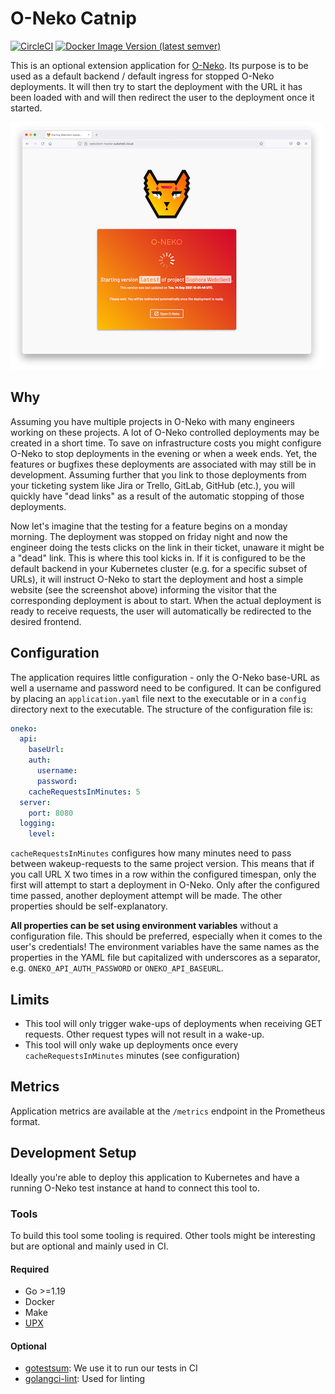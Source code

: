 # O-Neko Catnip

[![CircleCI](https://circleci.com/gh/subshell/o-neko-catnip/tree/master.svg?style=svg)](https://circleci.com/gh/subshell/o-neko-catnip/tree/master)
[![Docker Image Version (latest semver)](https://img.shields.io/docker/v/subshellgmbh/o-neko-catnip?color=2496ED&label=subshellgmbh%2Fo-neko-catnip&logo=docker&logoColor=white&sort=semver)](https://hub.docker.com/r/subshellgmbh/o-neko-catnip/tags)

This is an optional extension application for [O-Neko](https://github.com/subshell/o-neko/). Its purpose is to be used as a default backend / default ingress
for stopped O-Neko deployments. It will then try to start the deployment with the URL it has been loaded with and will then redirect the user to the deployment
once it started.

[![O-Neko Catnip](./docs/screenshot_small.png)](./docs/screenshot.png)

## Why

Assuming you have multiple projects in O-Neko with many engineers working on these projects. A lot of O-Neko controlled deployments may be created in a short
time. To save on infrastructure costs you might configure O-Neko to stop deployments in the evening or when a week ends. Yet, the features or bugfixes these
deployments are associated with may still be in development. Assuming further that you link to those deployments from your ticketing system like Jira or Trello,
GitLab, GitHub (etc.), you will quickly have "dead links" as a result of the automatic stopping of those deployments.

Now let's imagine that the testing for a feature begins on a monday morning. The deployment was stopped on friday night and now the engineer doing the tests
clicks on the link in their ticket, unaware it might be a "dead" link. This is where this tool kicks in. If it is configured to be the default backend in your
Kubernetes cluster (e.g. for a specific subset of URLs), it will instruct O-Neko to start the deployment and host a simple website (see the screenshot above)
informing the visitor that the corresponding deployment is about to start. When the actual deployment is ready to receive requests, the user will automatically
be redirected to the desired frontend.

## Configuration

The application requires little configuration - only the O-Neko base-URL as well a username and password need to be configured. It can be configured by placing
an `application.yaml` file next to the executable or in a `config` directory next to the executable. The structure of the configuration file is:

```yaml
oneko:
  api:
    baseUrl:
    auth:
      username:
      password:
    cacheRequestsInMinutes: 5
  server:
    port: 8080
  logging:
    level:
```

`cacheRequestsInMinutes` configures how many minutes need to pass between wakeup-requests to the same project version. This means that if you call URL X two
times in a row within the configured timespan, only the first will attempt to start a deployment in O-Neko. Only after the configured time passed, another
deployment attempt will be made. The other properties should be self-explanatory.

**All properties can be set using environment variables** without a configuration file. This should be preferred, especially when it comes to the user's
credentials!
The environment variables have the same names as the properties in the YAML file but capitalized with underscores as a separator, e.g. `ONEKO_API_AUTH_PASSWORD`
or `ONEKO_API_BASEURL`.

## Limits

* This tool will only trigger wake-ups of deployments when receiving GET requests. Other request types will not result in a wake-up.
* This tool will only wake up deployments once every `cacheRequestsInMinutes` minutes (see configuration)

## Metrics

Application metrics are available at the `/metrics` endpoint in the Prometheus format.

## Development Setup

Ideally you're able to deploy this application to Kubernetes and have a running O-Neko test instance at hand to connect this tool to.

### Tools

To build this tool some tooling is required. Other tools might be interesting but are optional and mainly used in CI.

#### Required

* Go >=1.19
* Docker
* Make
* [UPX](https://upx.github.io)

#### Optional

* [gotestsum](https://github.com/gotestyourself/gotestsum): We use it to run our tests in CI
* [golangci-lint](https://github.com/golangci/golangci-lint): Used for linting
